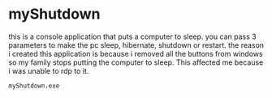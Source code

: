 # myShutdown
this is a console application that puts a computer to sleep. you can pass 3 parameters to make the pc sleep, hibernate, shutdown or restart.  the reason i created this application is because i removed all the buttons from windows so my family stops putting the computer to sleep.  This affected me because i was unable to rdp to it.
```
myShutdown.exe 
```
